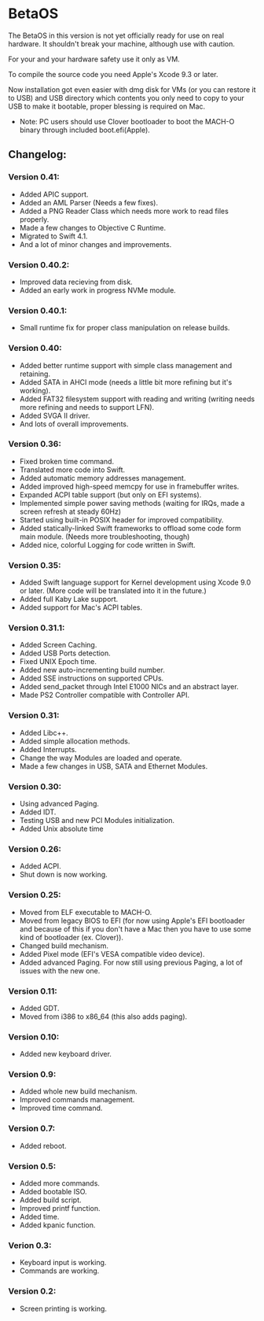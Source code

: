 # BetaOS
The BetaOS in this version is not yet officially ready for use on real hardware. It shouldn't break your machine, although use with caution.

For your and your hardware safety use it only as VM.

To compile the source code you need Apple's Xcode 9.3 or later.

Now installation got even easier with dmg disk for VMs (or you can restore it to USB) and USB directory which contents you only need to copy to your USB to make it bootable, proper blessing is required on Mac.

- Note: PC users should use Clover bootloader to boot the MACH-O binary through included boot.efi(Apple).

## Changelog:
### Version 0.41:
* Added APIC support.
* Added an AML Parser (Needs a few fixes).
* Added a PNG Reader Class which needs more work to read files properly.
* Made a few changes to Objective C Runtime.
* Migrated to Swift 4.1.
* And a lot of minor changes and improvements.

### Version 0.40.2:
* Improved data recieving from disk.
* Added an early work in progress NVMe module.

### Version 0.40.1:
* Small runtime fix for proper class manipulation on release builds.

### Version 0.40:
* Added better runtime support with simple class management and retaining.
* Added SATA in AHCI mode (needs a little bit more refining but it's working).
* Added FAT32 filesystem support with reading and writing (writing needs more refining and needs to support LFN).
* Added SVGA II driver.
* And lots of overall improvements.

### Version 0.36:
* Fixed broken time command.
* Translated more code into Swift.
* Added automatic memory addresses management.
* Added improved high-speed memcpy for use in framebuffer writes.
* Expanded ACPI table support (but only on EFI systems).
* Implemented simple power saving methods (waiting for IRQs, made a screen refresh at steady 60Hz)
* Started using built-in POSIX header for improved compatibility.
* Added statically-linked Swift frameworks to offload some code form main module. (Needs more troubleshooting, though)
* Added nice, colorful Logging for code written in Swift.

### Version 0.35:
* Added Swift language support for Kernel development using Xcode 9.0 or later. (More code will be translated into it in the future.)
* Added full Kaby Lake support.
* Added support for Mac's ACPI tables.

### Version 0.31.1:
* Added Screen Caching.
* Added USB Ports detection.
* Fixed UNIX Epoch time.
* Added new auto-incrementing build number.
* Added SSE instructions on supported CPUs.
* Added send_packet through Intel E1000 NICs and an abstract layer.
* Made PS2 Controller compatible with Controller API.

### Version 0.31:
* Added Libc++.
* Added simple allocation methods.
* Added Interrupts.
* Change the way Modules are loaded and operate.
* Made a few changes in USB, SATA and Ethernet Modules.

### Version 0.30:
* Using advanced Paging.
* Added IDT.
* Testing USB and new PCI Modules initialization.
* Added Unix absolute time

### Version 0.26:
* Added ACPI.
* Shut down is now working.

### Version 0.25:
* Moved from ELF executable to MACH-O.
* Moved from legacy BIOS to EFI (for now using Apple's EFI bootloader and because of this if you don't have a Mac then you have to use some kind of bootloader (ex. Clover)).
* Changed build mechanism.
* Added Pixel mode (EFI's VESA compatible video device).
* Added advanced Paging. For now still using previous Paging, a lot of issues with the new one.

### Version 0.11:
* Added GDT.
* Moved from i386 to x86_64 (this also adds paging).

### Version 0.10:
* Added new keyboard driver.

### Version 0.9:
* Added whole new build mechanism.
* Improved commands management.
* Improved time command.

### Version 0.7:
* Added reboot.

### Version 0.5:
* Added more commands.
* Added bootable ISO.
* Added build script.
* Improved printf function.
* Added time.
* Added kpanic function.

### Verion 0.3:
* Keyboard input is working.
* Commands are working.

### Version 0.2:
* Screen printing is working.
